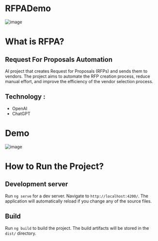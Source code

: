 # RFPADemo

![image](https://github.com/bachellen/RFPA_Demo/assets/37004139/ca903d89-bbc9-431d-8f39-1cd09cfd7dbf)


# What is RFPA?
## Request For Proposals Automation  
AI project that creates Request for Proposals (RFPs) and sends them to vendors. The project aims to automate the RFP creation process, reduce manual effort, and improve the efficiency of the vendor selection process.

## Technology :
- OpenAI
- ChatGPT
  
# Demo 
![image](https://github.com/bachellen/RFPA_Demo/assets/37004139/12759a04-bc7b-41f2-a017-0bd8b8f8da11)




# How to Run the Project?
## Development server

Run `ng serve` for a dev server. Navigate to `http://localhost:4200/`. The application will automatically reload if you change any of the source files.

## Build

Run `ng build` to build the project. The build artifacts will be stored in the `dist/` directory.

